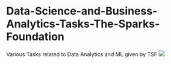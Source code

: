 # Data-Science-and-Business-Analytics-Tasks-The-Sparks-Foundation
Various Tasks related to Data Analytics and ML given by TSF
![](https://img.shields.io/badge/<WORD_ON_LEFT>-<WORD_ON_RIGHT>-informational?style=flat&logo=<LOGO_NAME>&logoColor=white&color=2bbc8a)

